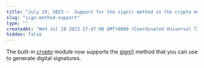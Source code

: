```yaml
---
title: "July 19, 2023 —  Support for the sign() method in the crypto module"
slug: "sign-method-support"
type: ""
createdAt: "Wed Jul 19 2023 17:47:00 GMT+0000 (Coordinated Universal Time)"
hidden: false
---
```

The built-in [crypto](doc:crypto) module now supports the [sign()](doc:crypto#sign) method that you can use to generate digital signatures.